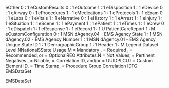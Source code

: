 

eOther
0 : 1
eCustomResults
0 : 1
eOutcome
1 : 1
eDisposition
1 : 1
eDevice
0 : 1
eAirway
0 : 1
eProcedures
1 : 1
eMedications
1 : 1
eProtocols
1 : 1
eExam
0 : 1
eLabs
0 : 1
eVitals
1 : 1
eNarrative
0 : 1
eHistory
1 : 1
eArrest
1 : 1
eInjury
1 : 1
eSituation
1 : 1
eScene
1 : 1
ePayment
1 : 1
ePatient
1 : 1
eTimes
1 : 1
eCrew
0 : 1
eDispatch
1 : 1
eResponse
1 : 1
eRecord
1 : 1
U
PatientCareReport
1 : M
eCustomConfiguration
0 : 1
MSN
dAgency.04 - EMS Agency State
1 : 1
MSN
dAgency.02 - EMS Agency Number
1 : 1
MSN
dAgency.01 - EMS Agency Unique State ID
1 : 1
DemographicGroup
1 : 1
Header
1 : M
Legend
Dataset Level:NNationalSState
Usage:M = Mandatory ,  = Required ,  = Recommended, or  = OptionalREO
Attributes:N = Not Values,  = Pertinent Negatives ,  = Nillable,  = Correlation ID, and/or  = UUIDPLCU
I = Custom Element ID,  = Time Stamp,  = Procedure Group Correlation IDTG
EMSDataSet

EMSDataSet
